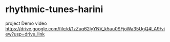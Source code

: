 # rhythmic-tunes-harini
project Demo video https://drive.google.com/file/d/1zZuq62lyYNV_k5uu0SFjoWa35UgQ4LA9/view?usp=drive_link
